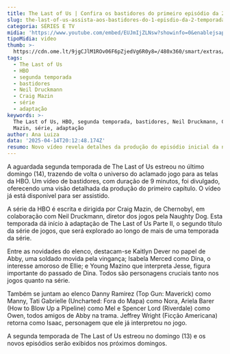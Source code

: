 ```yaml
---
title: The Last of Us | Confira os bastidores do primeiro episódio da 2ª temporada
slug: the-last-of-us-assista-aos-bastidores-do-1-episdio-da-2-temporada
categoria: SÉRIES E TV
midia: 'https://www.youtube.com/embed/EUJmIjZLNsw?showinfo=0&enablejsapi=1'
tipoMidia: video
thumb: >-
  https://cdn.ome.lt/9jgCJlM1ROv06F6pZjedVg6R0y8=/480x360/smart/extras/conteudos/bella-ramsey-the-last-of-us-2_wWzMnDI.jpg
tags:
  - The Last of Us
  - HBO
  - segunda temporada
  - bastidores
  - Neil Druckmann
  - Craig Mazin
  - série
  - adaptação
keywords: >-
  The Last of Us, HBO, segunda temporada, bastidores, Neil Druckmann, Craig
  Mazin, série, adaptação
author: Ana Luiza
data: '2025-04-14T20:12:48.174Z'
resumo: Novo vídeo revela detalhes da produção do episódio inicial da nova temporada
---
```


A aguardada segunda temporada de The Last of Us estreou no último domingo (14), trazendo de volta o universo do aclamado jogo para as telas da HBO. Um vídeo de bastidores, com duração de 9 minutos, foi divulgado, oferecendo uma visão detalhada da produção do primeiro capítulo. O vídeo já está disponível para ser assistido.

A série da HBO é escrita e dirigida por Craig Mazin, de Chernobyl, em colaboração com Neil Druckmann, diretor dos jogos pela Naughty Dog. Esta temporada dá início à adaptação de The Last of Us Parte II, o segundo título da série de jogos, que será explorado ao longo de mais de uma temporada da série.

Entre as novidades do elenco, destacam-se Kaitlyn Dever no papel de Abby, uma soldado movida pela vingança; Isabela Merced como Dina, o interesse amoroso de Ellie; e Young Mazino que interpreta Jesse, figura importante do passado de Dina. Todos são personagens cruciais tanto nos jogos quanto na série.

Também se juntam ao elenco Danny Ramirez (Top Gun: Maverick) como Manny, Tati Gabrielle (Uncharted: Fora do Mapa) como Nora, Ariela Barer (How to Blow Up a Pipeline) como Mel e Spencer Lord (Riverdale) como Owen, todos amigos de Abby na trama. Jeffrey Wright (Ficção Americana) retorna como Isaac, personagem que ele já interpretou no jogo.

A segunda temporada de The Last of Us estreou no domingo (13) e os novos episódios serão exibidos nos próximos domingos.
